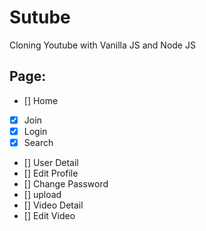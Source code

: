 # Sutube

Cloning Youtube with Vanilla JS and Node JS

## Page:

- [] Home
- [x] Join
- [x] Login
- [X] Search
- [] User Detail
- [] Edit Profile
- [] Change Password
- [] upload
- [] Video Detail
- [] Edit Video